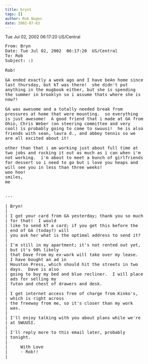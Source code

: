 ```yaml
---
title: bryn1
tags: []
author: Rob Nugen
date: 2002-07-03
---
```


<p class=date>Tue Jul 02, 2002  06:17:20  US/Central</p>

<pre>
From: Bryn
Date: Tue Jul 02, 2002  06:17:20  US/Central
To: Rob
Subject: :)

Rob!

GA ended exactly a week ago and I have beAn home since
last thursday, but kT was there!  she didn't put
anything in the mugbook either, but she is spending
the summer in brooklyn so i assume thats where she is
now?!

GA was awesome and a totally needed break from
pressures at home that were mounting.  so everything
is just awesome!  A good friend that i made at GA from
Ohio, Chris Weber (on steering committee and very
cool) is probably going to come to swuusi!  he is also
friends with sean, laura d., and abbey tennis so we
are all excited about it!

other than that i am working just about full time at
two jobs and rocking it out as much as i can when i'm
not working.  i'm about to meet a bunch of girlfriends
for dessert so i need to go but i love you heaps and
will see you in less than three weeks!
woo hoo!
smiles,
me


---

| Bryn!
| 
| I got your card from GA yesterday; thank you so much
| for that!  I would 
| like to send kT a card; if you get this before the
| end of GA (today?) will 
| you ask her what is the optimal address to send it?
| 
| I'm still in my apartment; it's not rented out yet,
| but it's 90% likely 
| that Dave from my ex-work will take over my lease. 
| I have bought an ad in 
| Houston Press, which should hit the streets in two
| days.  Dave is also 
| going to buy my bed and blue recliner.  I will place
| ads for selling my 
| futon and chest of drawers and desk.
| 
| I get internet access free of charge from Kinko's,
| which is right across 
| the freeway from me, so it's closer than my work
| was.
| 
| I'll enjoy talking with you about plans while we're
| at SWUUSI.
| 
| I'll reply more to this email later, probably
| tonight.
| 
| 	  With Love
| 	  - Rob!!
| 
</pre>

